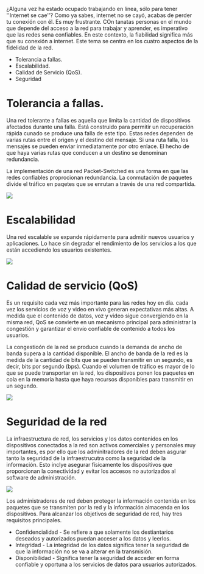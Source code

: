 ¿Alguna vez ha estado ocupado trabajando en línea, sólo para tener ''Internet se cae''? Como ya sabes, internet no se cayó, acabas de perder tu conexión con él. Es muy frustrante. COn tanatas personas en el mundo que depende del acceso a la red para trabajar y aprender, es imperativo que las redes sena confiables. En este contexto, la fiabilidad significa más que su conexión a internet. Este tema se centra en los cuatro aspectos de la fidelidad de la red.

-   Tolerancia a fallas.
-   Escalabilidad.
-   Calidad de Servicio (QoS).
-   Seguridad

# Tolerancia a fallas.

Una red tolerante a fallas es aquella que limita la cantidad de dispositivos afectados durante una falla. Está construido para permitir un recuperación rápida cunado se produce una falla de este tipo. Estas redes dependen de varias rutas entre el origen y el destino del mensaje. Si una ruta falla, los mensajes se pueden enviar inmediatamente por otro enlace. El hecho de que haya varias rutas que conducen a un destino se denominan redundancia.

La implementación de una red Packet-Switched es una forma en que las redes confiables proprocionan redundancia. La conmutación de paquetes divide el tráfico en paqetes que se enrutan a través de una red compartida.

![](https://ccnadesdecero.es/wp-content/uploads/2017/11/Tolerancia-a-fallas-en-Redes.png)

# Escalabilidad

Una red escalable se expande rápidamente para admitir nuevos usuarios y aplicaciones. Lo hace sin degradar el rendimiento de los servicios a los que están accediendo los usuarios existentes.

![](https://ccnadesdecero.es/wp-content/uploads/2017/11/Escalabilidad-en-Redes.png)

# Calidad de servicio (QoS)

Es un requisito cada vez más importante para las redes hoy en día. cada vez los servicios de voz y video en vivo generan expectativas más altas. A medida que el contenido de datos, voz y video sigue convergiendo en la misma red, QoS se convierte en un mecanismo principal para administrar la congestión y garantizar el envío confiable de contenido a todos los usuarios.

La congestioón de la red se produce cuando la demanda de ancho de banda supera a la cantidad disponible. El ancho de banda de la red es la medida de la cantidad de bits que se pueden transmitir en un segundo, es decir, bits por segundo (bps). Cuando el volumen de tráfico es mayor de lo que se puede transportar en la red, los dispositivos ponen los paquetes en cola en la memoria hasta que haya recursos disponibles para transmitir en un segundo.

![](https://ccnadesdecero.es/wp-content/uploads/2017/11/Calidad-de-servicio-en-Redes.png)

# Seguridad de la red

La infraestructura de red, los servicios y los datos contenidos en los dispositivos conectados a la red son activos comerciales y personales muy importantes, es por ello que los adminitradores de la red deben asgurar tanto la seguridad de la infraestrucutra como la seguridad de la información. Esto inclye asegurar físicamente los dispositivos que proporcionan la conectividad y evitar los accesos no autorizados al software de administración.

![](https://ccnadesdecero.es/wp-content/uploads/2017/11/Seguridad-Infraestructura-Red.png)

Los administradores de red deben proteger la información contenida en los paquetes que se transmiten por la red y la información almacenda en los dispositivos. Para alcanzar los objetivos de seguridad de red, hay tres requisitos principales.

-   Confidencialidad - Se refiere a que solamente los destiantarios deseados y autorizados puedan acceser a los datos y leerlos.
-   Integridad - La integridad de los datos significa tener la seguridad de que la información no se va a alterar en la transmisión.
-   Disponibilidad - Significa tener la seguridad de acceder en forma confiable y oportuna a los servicios de datos para usuarios autorizados.
